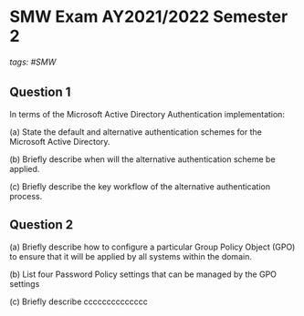 # SMW Exam AY2021/2022 Semester 2

###### tags: #SMW

## Question 1
In terms of the Microsoft Active Directory Authentication implementation:

(a) State the default and alternative authentication schemes for the Microsoft Active Directory.

(b) Briefly describe when will the alternative authentication scheme be applied.

(c) Briefly describe the key workflow of the alternative authentication process.

## Question 2
(a) Briefly describe how to configure a particular Group Policy Object (GPO) to ensure that it will be applied by all systems within the domain.

(b) List four Password Policy settings that can be managed by the GPO settings

(c) Briefly describe cccccccccccccc